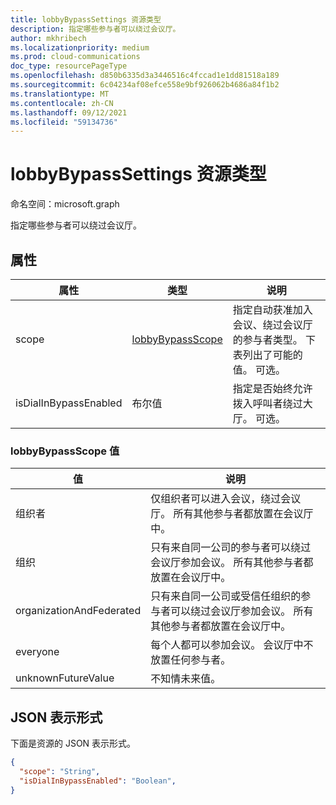 ```yaml
---
title: lobbyBypassSettings 资源类型
description: 指定哪些参与者可以绕过会议厅。
author: mkhribech
ms.localizationpriority: medium
ms.prod: cloud-communications
doc_type: resourcePageType
ms.openlocfilehash: d850b6335d3a3446516c4fccad1e1dd81518a189
ms.sourcegitcommit: 6c04234af08efce558e9bf926062b4686a84f1b2
ms.translationtype: MT
ms.contentlocale: zh-CN
ms.lasthandoff: 09/12/2021
ms.locfileid: "59134736"
---
```

# <a name="lobbybypasssettings-resource-type"></a>lobbyBypassSettings 资源类型

命名空间：microsoft.graph

指定哪些参与者可以绕过会议厅。

## <a name="properties"></a>属性

| 属性              | 类型             | 说明                                                                                                                                                          |
| --------------------- | ---------------- | -------------------------------------------------------------------------------------------------------------------------------------------------------------------- |
| scope                 | [lobbyBypassScope](#lobbybypassscope-values) | 指定自动获准加入会议、绕过会议厅的参与者类型。 下表列出了可能的值。 可选。 |
| isDialInBypassEnabled | 布尔值          | 指定是否始终允许拨入呼叫者绕过大厅。 可选。                                                                                   |

### <a name="lobbybypassscope-values"></a>lobbyBypassScope 值

| 值                    | 说明                                                                                                                                                                     |
| ------------------------ | ------------------------------------------------------------------------------------------------------------------------------------------------------------------------------- |
| 组织者                | 仅组织者可以进入会议，绕过会议厅。 所有其他参与者都放置在会议厅中。                                                   |
| 组织             | 只有来自同一公司的参与者可以绕过会议厅参加会议。 所有其他参与者都放置在会议厅中。                         |
| organizationAndFederated | 只有来自同一公司或受信任组织的参与者可以绕过会议厅参加会议。 所有其他参与者都放置在会议厅中。 |
| everyone                 | 每个人都可以参加会议。 会议厅中不放置任何参与者。                                                                                         |
| unknownFutureValue       | 不知情未来值。                                                                                                                                                            |

## <a name="json-representation"></a>JSON 表示形式

下面是资源的 JSON 表示形式。

<!-- {
  "blockType": "resource",
  "optionalProperties": [],
  "@odata.type": "microsoft.graph.lobbyBypassSettings"
}-->
```json
{
  "scope": "String",
  "isDialInBypassEnabled": "Boolean",
}
```

<!-- uuid: 8fcb5dbc-d5aa-4681-8e31-b001d5168d79
2015-10-25 14:57:30 UTC -->
<!--
{
  "type": "#page.annotation",
  "description": "lobbyBypassSettings resource",
  "keywords": "",
  "section": "documentation",
  "tocPath": "",
  "suppressions": []
}
-->
